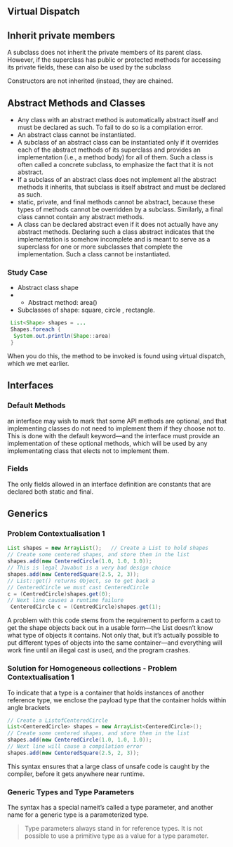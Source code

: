 

## Virtual Dispatch


## Inherit private members
A subclass does not inherit the private members of its parent class. However, if the superclass has public or protected methods for accessing its private fields, these can also be used by the subclass

Constructors are not inherited (instead, they are chained.

## Abstract Methods and Classes
* Any class with an abstract method is automatically abstract itself and must be declared as such. To fail to do so is a compilation error.
* An abstract class cannot be instantiated.
* A subclass of an abstract class can be instantiated only if it overrides each of the abstract methods of its superclass and provides an implementation (i.e., a method body) for all of them. Such a class is often called a concrete subclass, to emphasize the fact that it is not abstract.
* If a subclass of an abstract class does not implement all the abstract methods it inherits, that subclass is itself abstract and must be declared as such.
* static, private, and final methods cannot be abstract, because these types of methods cannot be overridden by a subclass. Similarly, a final class cannot contain any abstract methods.
* A class can be declared abstract even if it does not actually have any abstract methods. Declaring such a class abstract indicates that the implementation is somehow incomplete and is meant to serve as a superclass for one or more subclasses that complete the implementation. Such a class cannot be instantiated.

### Study Case 
* Abstract class shape
* * Abstract method: area()
* Subclasses of shape: square, circle , rectangle.

``` java 
 List<Shape> shapes = ...
 Shapes.foreach {
  System.out.println(Shape::area)
 }
``` 
When you do this, the method to be invoked is found using virtual dispatch, which we met earlier. 

## Interfaces 

### Default Methods
an interface may wish to mark that some API methods are optional, and that implementing classes do not need to implement them if they choose not to. This is done with the default keyword—and the interface must provide an implementation of these optional methods, which will be used by any implementating class that elects not to implement them.

### Fields 
The only fields allowed in an interface definition are constants that are declared both static and final.

## Generics 

### Problem Contextualisation 1
```java 
List shapes = new ArrayList();   // Create a List to hold shapes 
// Create some centered shapes, and store them in the list
shapes.add(new CenteredCircle(1.0, 1.0, 1.0));
// This is legal Java­but is a very bad design choice 
shapes.add(new CenteredSquare(2.5, 2, 3));
// List::get() returns Object, so to get back a 
// CenteredCircle we must cast CenteredCircle 
c = (CentredCircle)shapes.get(0);
// Next line causes a runtime failure
 CenteredCircle c = (CentredCircle)shapes.get(1);
```

A problem with this code stems from the requirement to perform a cast to get the shape objects back out in a usable form—the List doesn’t know what type of objects it contains. Not only that, but it’s actually possible to put different types of objects into the same container—and everything will work fine until an illegal cast is used, and the program crashes.

### Solution for Homogeneous collections - Problem Contextualisation 1
To indicate that a type is a container that holds instances of another reference type, we enclose the payload type that the container holds within angle brackets

```java 
// Create a List­of­CenteredCircle 
List<CenteredCircle> shapes = new ArrayList<CenteredCircle>();
// Create some centered shapes, and store them in the list 
shapes.add(new CenteredCircle(1.0, 1.0, 1.0));
// Next line will cause a compilation error 
shapes.add(new CenteredSquare(2.5, 2, 3));
```
 
This syntax ensures that a large class of unsafe code is caught by the compiler, before it gets anywhere near runtime.

### Generic Types and Type Parameters
The syntax <T> has a special nameit’s called a type parameter, and another name for a generic type is a parameterized type. 
> Type parameters always stand in for reference types. It is not possible to use a primitive type as a value for a type parameter.
